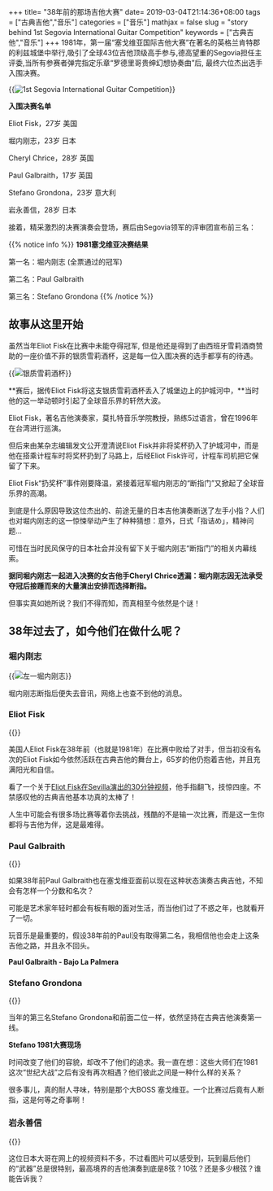 +++
title= "38年前的那场吉他大赛"
date= 2019-03-04T21:14:36+08:00
tags = ["古典吉他","音乐"]
categories = ["音乐"]
mathjax = false
slug = "story behind 1st Segovia International Guitar Competition"
keywords = ["古典吉他","音乐"]
+++
1981年，第一届“塞戈维亚国际吉他大赛”在著名的英格兰肯特郡的利兹城堡中举行,吸引了全球43位吉他顶级高手参与,德高望重的Segovia担任主评委,当所有参赛者弹完指定乐章“罗德里哥贵绅幻想协奏曲”后, 最终六位杰出选手入围决赛。
<!--more-->
{{<img src="https://ian2.oss-cn-hangzhou.aliyuncs.com/2019-03-04-132011.png" alt="1st Segovia International Guitar Competition">}}

**入围决赛名单**

Eliot Fisk，27岁 美国

堀内刚志，23岁 日本

Cheryl Chrice，28岁 英国

Paul Galbraith，17岁 英国

Stefano Grondona，23岁 意大利

岩永善信，28岁 日本

接着，精采激烈的决赛演奏会登场，赛后由Segovia领军的评审团宣布前三名：

{{% notice info %}}
**1981塞戈维亚决赛结果**

第一名：堀内刚志 (全票通过的冠军)

第二名：Paul Galbraith

第三名：Stefano Grondona
{{% /notice %}}


## 故事从这里开始

虽然当年Eliot Fisk在比赛中未能夺得冠军, 但是他还是得到了由西班牙雪莉酒商赞助的一座价值不菲的银质雪莉酒杯，这是每一位入围决赛的选手都享有的待遇。

{{<img src="https://ian2.oss-cn-hangzhou.aliyuncs.com/2019-03-04-140910.jpg" alt="银质雪莉酒杯">}}

**赛后，据传Eliot Fisk将这支银质雪莉酒杯丢入了城堡边上的护城河中，**当时他的这一举动顿时引起了全球音乐界的轩然大波。

Eliot Fisk，著名吉他演奏家，莫扎特音乐学院教授，熟练5过语言，曾在1996年在台湾进行巡演。

但后来由某杂志编辑发文公开澄清说Eliot Fisk并非将奖杯扔入了护城河中，而是他在搭乘计程车时将奖杯扔到了马路上，后经Eliot Fisk许可，计程车司机把它保留了下来。

Eliot Fisk“扔奖杯”事件刚要降温，紧接着冠军堀内刚志的“断指门”又掀起了全球音乐界的高潮。

到底是什么原因导致这位杰出的、前途无量的日本吉他演奏断送了左手小指？人们也对堀内刚志的这一惊悚举动产生了种种猜想：意外，日式「指诘め」，精神问题...

可惜在当时民风保守的日本社会并没有留下关于堀内刚志“断指门”的相关内幕线索。

**据同堀内刚志一起进入决赛的女吉他手Cheryl Chrice透漏：堀内刚志因无法承受夺冠后接踵而来的大量演出安排而选择断指。**

但事实真如她所说？我们不得而知，而真相至今依然是个谜！

## 38年过去了，如今他们在做什么呢？

### 堀内刚志

{{<img src="https://ian2.oss-cn-hangzhou.aliyuncs.com/2019-03-04-132536.png" alt="左一堀内刚志">}}

堀内刚志断指后便失去音讯，网络上也查不到他的消息。

### Eliot Fisk

{{<img src="https://ian2.oss-cn-hangzhou.aliyuncs.com/2019-03-04-132619.png" alt="">}}

美国人Eliot Fisk在38年前（也就是1981年）在比赛中败给了对手，但当初没有名次的Eliot Fisk如今依然活跃在古典吉他的舞台上，65岁的他仍抱着吉他，并且充满阳光和自信。

看了一个关于[Eliot Fisk在Sevilla演出的30分钟视频](https://v.qq.com/x/page/w08446vgp1r.html)，他手指翻飞，技惊四座。不禁感叹他的古典吉他基本功真的太棒了！

人生中可能会有很多场比赛等着你去挑战，残酷的不是输一次比赛，而是这一生你都将与吉他为伴，这是最难得。

### Paul Galbraith

{{<img src="https://ian2.oss-cn-hangzhou.aliyuncs.com/2019-03-04-132932.png" alt="">}}

如果38年前Paul Galbraith也在塞戈维亚面前以现在这种状态演奏古典吉他，不知会有怎样一个分数和名次？

可能是艺术家年轻时都会有板有眼的面对生活，而当他们过了不惑之年，也就看开了一切。

玩音乐是最重要的，假设38年前的Paul没有取得第二名，我相信他也会走上这条吉他之路，并且永不回头。

**Paul Galbraith - Bajo La Palmera**

### Stefano Grondona

{{<img src="https://ian2.oss-cn-hangzhou.aliyuncs.com/2019-03-04-133013.png" alt="">}}

当年的第三名Stefano Grondona和前面二位一样，依然坚持在古典吉他演奏第一线。

**Stefano 1981大赛现场**

时间改变了他们的容貌，却改不了他们的追求。我一直在想：这些大师们在1981这次“世纪大战”之后有没有再次相遇？他们彼此之间是一种什么样的关系？

很多事儿，真的耐人寻味，特别是那个大BOSS 塞戈维亚。一个比赛过后竟有人断指，这是何等之奇事啊！

### 岩永善信

{{<img src="https://ian2.oss-cn-hangzhou.aliyuncs.com/2019-03-04-133124.png" alt="">}}

这位日本大哥在网上的视频资料不多，不过看图片可以感受到，玩到最后他们的“武器”总是很特别，最高境界的吉他演奏到底是8弦？10弦？还是多少根弦？谁能告诉我？
